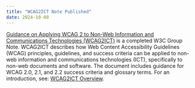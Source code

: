 ```yaml
---
title: "WCAG2ICT Note Published"
date: 2024-10-08
---
```


[Guidance on Applying WCAG 2 to Non-Web Information and Communications Technologies (WCAG2ICT)](https://www.w3.org/TR/wcag2ict/) is a completed W3C Group Note. WCAG2ICT describes how Web Content Accessibility Guidelines (WCAG) principles, guidelines, and success criteria can be applied to non-web information and communications technologies (ICT), specifically to non-web documents and software. The document includes guidance for WCAG 2.0, 2.1, and 2.2 success criteria and glossary terms. For an introduction, see: [WCAG2ICT Overview](https://www.w3.org/WAI/standards-guidelines/wcag/non-web-ict/).

